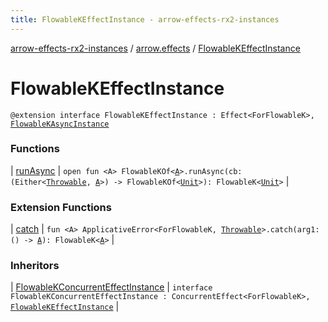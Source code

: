 ```yaml
---
title: FlowableKEffectInstance - arrow-effects-rx2-instances
---
```


[arrow-effects-rx2-instances](../../index.html) / [arrow.effects](../index.html) / [FlowableKEffectInstance](./index.html)

# FlowableKEffectInstance

`@extension interface FlowableKEffectInstance : Effect<ForFlowableK>, `[`FlowableKAsyncInstance`](../-flowable-k-async-instance/index.html)

### Functions

| [runAsync](run-async.html) | `open fun <A> FlowableKOf<`[`A`](run-async.html#A)`>.runAsync(cb: (Either<`[`Throwable`](https://kotlinlang.org/api/latest/jvm/stdlib/kotlin/-throwable/index.html)`, `[`A`](run-async.html#A)`>) -> FlowableKOf<`[`Unit`](https://kotlinlang.org/api/latest/jvm/stdlib/kotlin/-unit/index.html)`>): FlowableK<`[`Unit`](https://kotlinlang.org/api/latest/jvm/stdlib/kotlin/-unit/index.html)`>` |

### Extension Functions

| [catch](../../arrow.effects.flowablek.applicative-error/arrow.typeclasses.-applicative-error/catch.html) | `fun <A> ApplicativeError<ForFlowableK, `[`Throwable`](https://kotlinlang.org/api/latest/jvm/stdlib/kotlin/-throwable/index.html)`>.catch(arg1: () -> `[`A`](../../arrow.effects.flowablek.applicative-error/arrow.typeclasses.-applicative-error/catch.html#A)`): FlowableK<`[`A`](../../arrow.effects.flowablek.applicative-error/arrow.typeclasses.-applicative-error/catch.html#A)`>` |

### Inheritors

| [FlowableKConcurrentEffectInstance](../-flowable-k-concurrent-effect-instance/index.html) | `interface FlowableKConcurrentEffectInstance : ConcurrentEffect<ForFlowableK>, `[`FlowableKEffectInstance`](./index.html) |

